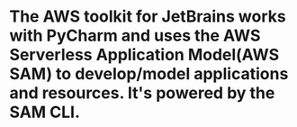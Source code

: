 # The AWS toolkit for JetBrains works with PyCharm and uses the AWS Serverless Application Model(AWS SAM) to develop/model applications and resources. It's powered by the SAM CLI.
